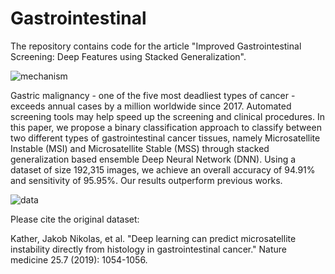 # Gastrointestinal

The repository contains code for the article "Improved Gastrointestinal Screening: Deep Features using Stacked Generalization". 

![mechanism](https://user-images.githubusercontent.com/51257384/114689589-795d9080-9d33-11eb-8661-7752ae12ad8e.png)

Gastric malignancy - one of the five most deadliest types of cancer - exceeds annual cases by a million worldwide since 2017. Automated screening tools may help speed up the screening and clinical procedures. In this paper, we propose a binary classification approach to classify between two different types of gastrointestinal cancer tissues, namely Microsatellite Instable (MSI) and Microsatellite Stable (MSS) through stacked generalization based ensemble Deep Neural Network (DNN). Using a dataset of size 192,315 images, we achieve an overall accuracy of 94.91% and sensitivity of 95.95%. Our results outperform previous works.

![data](https://user-images.githubusercontent.com/51257384/114698550-dad62d00-9d3c-11eb-911d-0203b4c37bb0.png)

Please cite the original dataset:

Kather, Jakob Nikolas, et al. "Deep learning can predict microsatellite instability directly from histology in gastrointestinal cancer." Nature medicine 25.7 (2019): 1054-1056.
